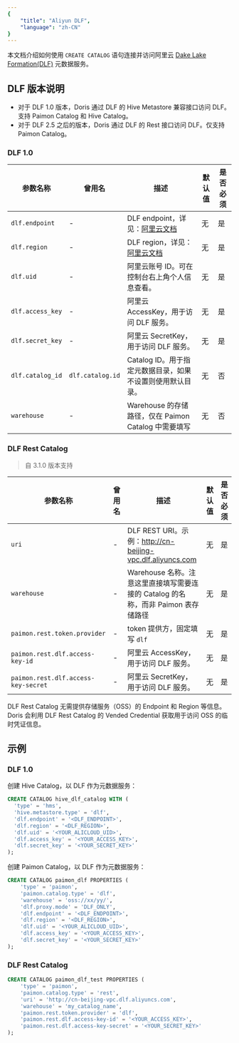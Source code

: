 ```yaml
---
{
    "title": "Aliyun DLF",
    "language": "zh-CN"
}
---
```


本文档介绍如何使用 `CREATE CATALOG` 语句连接并访问阿里云 [Dake Lake Formation(DLF)](https://www.alibabacloud.com/zh/product/datalake-formation) 元数据服务。

## DLF 版本说明

- 对于 DLF 1.0 版本，Doris 通过 DLF 的 Hive Metastore 兼容接口访问 DLF。支持 Paimon Catalog 和 Hive Catalog。
- 对于 DLF 2.5 之后的版本，Doris 通过 DLF 的 Rest 接口访问 DLF。仅支持 Paimon Catalog。

### DLF 1.0

| 参数名称 | 曾用名 | 描述 | 默认值 | 是否必须 |
|----------|--------|------|--------|----------|
| `dlf.endpoint` | - | DLF endpoint，详见：[阿里云文档](https://www.alibabacloud.com/help/en/dlf/dlf-1-0/regions-and-endpoints) | 无 | 是 |
| `dlf.region` | - | DLF region，详见：[阿里云文档](https://www.alibabacloud.com/help/en/dlf/dlf-1-0/regions-and-endpoints) | 无 | 是 |
| `dlf.uid` | - | 阿里云账号 ID。可在控制台右上角个人信息查看。 | 无 | 是 |
| `dlf.access_key` | - | 阿里云 AccessKey，用于访问 DLF 服务。 | 无 | 是 |
| `dlf.secret_key` | - | 阿里云 SecretKey，用于访问 DLF 服务。 | 无 | 是 |
| `dlf.catalog_id` | `dlf.catalog.id` | Catalog ID。用于指定元数据目录，如果不设置则使用默认目录。 | 无 | 否 |
| `warehouse` | - | Warehouse 的存储路径，仅在 Paimon Catalog 中需要填写 | 无 | 否 |

### DLF Rest Catalog

> 自 3.1.0 版本支持

| 参数名称 | 曾用名 | 描述 | 默认值 | 是否必须 |
|----------|--------|------|--------|----------|
| `uri` | - | DLF REST URI。示例：http://cn-beijing-vpc.dlf.aliyuncs.com | 无 | 是 |
| `warehouse` | - | Warehouse 名称。注意这里直接填写需要连接的 Catalog 的名称，而非 Paimon 表存储路径 | 无 | 是 |
| `paimon.rest.token.provider` | - | token 提供方，固定填写 `dlf` | 无 | 是 |
| `paimon.rest.dlf.access-key-id` | - | 阿里云 AccessKey，用于访问 DLF 服务。 | 无 | 是 |
| `paimon.rest.dlf.access-key-secret` | - | 阿里云 SecretKey，用于访问 DLF 服务。 | 无 | 是 |

DLF Rest Catalog 无需提供存储服务（OSS）的 Endpoint 和 Region 等信息。Doris 会利用 DLF Rest Catalog 的 Vended Credential 获取用于访问 OSS 的临时凭证信息。

## 示例

### DLF 1.0

创建 Hive Catalog，以 DLF 作为元数据服务：

```sql
CREATE CATALOG hive_dlf_catalog WITH (
  'type' = 'hms',
  'hive.metastore.type' = 'dlf',
  'dlf.endpoint' = '<DLF_ENDPOINT>',
  'dlf.region' = '<DLF_REGION>',
  'dlf.uid' = '<YOUR_ALICLOUD_UID>',
  'dlf.access_key' = '<YOUR_ACCESS_KEY>',
  'dlf.secret_key' = '<YOUR_SECRET_KEY>'
);
```

创建 Paimon Catalog，以 DLF 作为元数据服务：

```sql
CREATE CATALOG paimon_dlf PROPERTIES (
    'type' = 'paimon',
    'paimon.catalog.type' = 'dlf',
    'warehouse' = 'oss://xx/yy/',
    'dlf.proxy.mode' = 'DLF_ONLY',
    'dlf.endpoint' = '<DLF_ENDPOINT>',
    'dlf.region' = '<DLF_REGION>',
    'dlf.uid' = '<YOUR_ALICLOUD_UID>',
    'dlf.access_key' = '<YOUR_ACCESS_KEY>',
    'dlf.secret_key' = '<YOUR_SECRET_KEY>'
);
```

### DLF Rest Catalog

```sql
CREATE CATALOG paimon_dlf_test PROPERTIES (
    'type' = 'paimon',
    'paimon.catalog.type' = 'rest',
    'uri' = 'http://cn-beijing-vpc.dlf.aliyuncs.com',
    'warehouse' = 'my_catalog_name',
    'paimon.rest.token.provider' = 'dlf',
    'paimon.rest.dlf.access-key-id' = '<YOUR_ACCESS_KEY>',
    'paimon.rest.dlf.access-key-secret' = '<YOUR_SECRET_KEY>'
);
```

